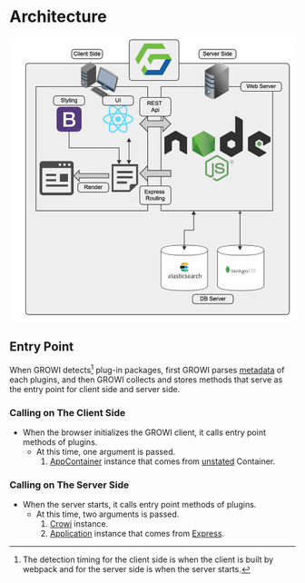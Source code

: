 # Architecture

![architecture](./images/architecuture.png)

## Entry Point

When GROWI detects[^detect] plug-in packages, first GROWI parses [metadata](./metadata.md) of each plugins, and then GROWI collects and stores methods that serve as the entry point for client side and server side.

[^detect]: The detection timing for the client side is when the client is built by webpack and for the server side is when the server starts.

### Calling on The Client Side

- When the browser initializes the GROWI client, it calls entry point methods of plugins.
  - At this time, one argument is passed.
    1. [AppContainer](https://github.com/weseek/growi/blob/master/src/client/js/services/AppContainer.js) instance that comes from [unstated](https://github.com/jamiebuilds/unstated) Container.

### Calling on The Server Side

- When the server starts, it calls entry point methods of plugins.
  - At this time, two arguments is passed.
    1. [Crowi](https://github.com/weseek/growi/blob/master/src/server/crowi/index.js) instance.
    1. [Application](https://expressjs.com/ja/4x/api.html#app) instance that comes from [Express](https://expressjs.com).
